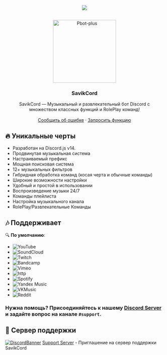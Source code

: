 
<center><img src="https://capsule-render.vercel.app/api?type=waving&color=gradient&height=200&section=header&text=SAVIKСORD&fontSize=80&fontAlignY=35&animation=twinkling&fontColor=gradient" /></center>

<!-- PROJECT LOGO -->
<br />
<p align="center">
  <a href="https://github.com/INZEWORLD/savikcord">
    <img src="https://inzeworld.com/assets/img/savik.webp" alt="Pbot-plus" width="200" height="200">
  </a>

  <h3 align="center">SavikCord</h3>

  <p align="center">
    SavikCord — Музыкальный и развлекательный бот Discord 
с множеством классных функций и RolePlay команд!
    <br />
    <br />
    <a href="https://github.com/INZEWORLD/Savik/issues">Сообщить об ошибке</a>
    ·
    <a href="https://github.com/INZEWORLD/Savik/issues">Запросить функцию</a>
  </p>
</p>
<!-- ABOUT THE PROJECT -->


## 🔥 Уникальные черты

- Разработан на Discord.js v14.
- Продвинутая музыкальная система
- Настраиваемый префикс
- Мощная поисковая система
- 12+ музыкальных фильтров
- Гибридная обработка команд (косая черта и обычные команды)
- Широкие возможности настройки
- Удобный и простой в использовании
- Воспроизведение музыки 24/7
- Команды плейлиста
- Настройка музыкального канала
- RolePlay/Развлекательные Команды

## 🎶 Поддерживает 

🔍 **По умолчанию**:

- ![YouTube](https://img.shields.io/badge/YouTube-FF0000?style=plastic&logo=youtube&logoColor=white)
- ![SoundCloud](https://img.shields.io/badge/SoundCloud-FF3300?style=plastic&logo=soundcloud&logoColor=white)
- ![Twitch](https://img.shields.io/badge/Twitch-9146FF?style=plastic&logo=twitch&logoColor=white)
- ![Bandcamp](https://img.shields.io/badge/Bandcamp-629AA9?style=plastic&logo=bandcamp&logoColor=white)
- ![Vimeo](https://img.shields.io/badge/Vimeo-1AB7EA?style=plastic&logo=vimeo&logoColor=white)
- ![http](https://img.shields.io/badge/http-FFA500?style=plastic&logo=http&logoColor=white)
- ![Spotify](https://img.shields.io/badge/Spotify-1ED760?style=plastic&logo=spotify&logoColor=white) 
- ![Yandex Music](https://img.shields.io/badge/Yandex%20Music-FF0066?style=plastic&logo=yandex-music&logoColor=white)
- ![VKMusic](https://img.shields.io/badge/VKMusic-0066FF?style=plastic&logo=yandex-music&logoColor=white) 
- ![Reddit](https://img.shields.io/badge/Reddit-FF4500?style=plastic&logo=reddit&logoColor=white) 


### **Нужна помощь?** Присоединяйтесь к нашему [Discord Server](https://discord.gg/xTmekE7Urz) и задайте вопрос на канале `#support`.


## 💌 Сервер поддержки

[![DiscordBanner](https://invidget.switchblade.xyz/xTmekE7Urz)](https://discord.gg/xTmekE7Urz)
[Support Server](https://discord.gg/xTmekE7Urz) - Приглашение на сервер поддержки SavikCord

